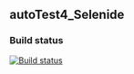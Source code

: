 ## autoTest4_Selenide
### Build status  
[![Build status](https://ci.appveyor.com/api/projects/status/2vs2oxy8qb6q1q4d?svg=true)](https://ci.appveyor.com/project/blackartqa/autotest4-selenide)
